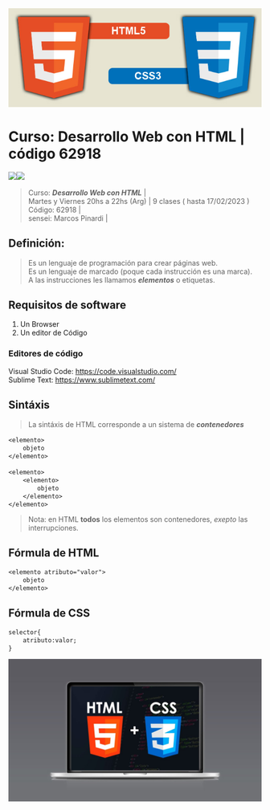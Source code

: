 <img src="extras/imagenes/html5-css3.jpg">

# Curso: Desarrollo Web con HTML | código 62918

<img src="https://img.shields.io/badge/HTML-F38454?style=for-the-badge&logo=html5&logoColor=white"><img src="https://img.shields.io/badge/CSS-1490fc?&style=for-the-badge&logo=css3&logoColor=white">

> Curso: ***Desarrollo Web con HTML*** |  
> Martes y Viernes 20hs a 22hs (Arg) | 
> 9 clases ( hasta  17/02/2023 ) 
> Código: 62918 |  
> sensei: Marcos Pinardi |  


## Definición: 

> Es un lenguaje de programación para crear páginas web.  
> Es un lenguaje de marcado (poque cada instrucción es una marca).  
> A las instrucciones les llamamos ***elementos*** o etiquetas.  

## Requisitos de software

  1. Un Browser   
  2. Un editor de Código  


### Editores de código

Visual Studio Code: <https://code.visualstudio.com/>    
Sublime Text: <https://www.sublimetext.com/>   


## Sintáxis

>La sintáxis de HTML corresponde a un sistema de ***contenedores***	

	<elemento>
		objeto
	</elemento>

	<elemento>
		<elemento>
			objeto
		</elemento>
	</elemento>

> Nota: en HTML **todos** los elementos son contenedores, *exepto* las interrupciones.  


## Fórmula de HTML

    <elemento atributo="valor">
      	objeto
	</elemento>

## Fórmula de CSS

    selector{
		atributo:valor;
	}



<img src="extras/imagenes/landing.jpg">
